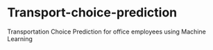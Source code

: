 # Transport-choice-prediction
Transportation Choice Prediction for office employees using Machine Learning
